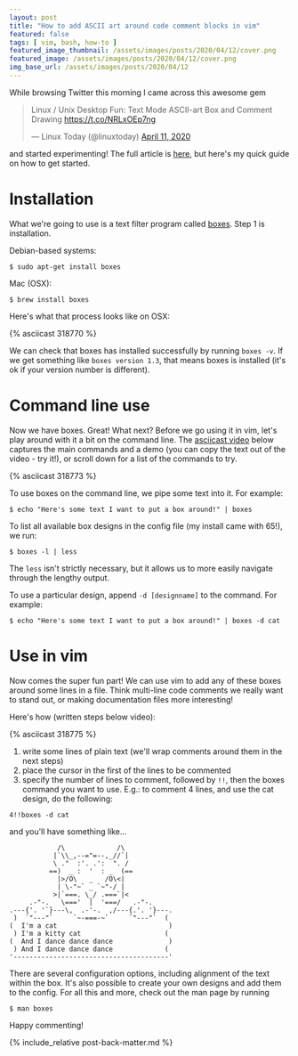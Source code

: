 ```yaml
---
layout: post
title: "How to add ASCII art around code comment blocks in vim"
featured: false
tags: [ vim, bash, how-to ]
featured_image_thumbnail: /assets/images/posts/2020/04/12/cover.png
featured_image: /assets/images/posts/2020/04/12/cover.png
img_base_url: /assets/images/posts/2020/04/12
---
```


While browsing Twitter this morning I came across this awesome gem

<blockquote class="twitter-tweet"><p lang="en" dir="ltr">Linux / Unix Desktop Fun: Text Mode ASCII-art Box and Comment Drawing <a href="https://t.co/NRLxOEp7ng">https://t.co/NRLxOEp7ng</a></p>&mdash; Linux Today (@linuxtoday) <a href="https://twitter.com/linuxtoday/status/1249081168072282113?ref_src=twsrc%5Etfw">April 11, 2020</a></blockquote> <script async src="https://platform.twitter.com/widgets.js" charset="utf-8"></script>

and started experimenting! The full article is [here](https://www.cyberciti.biz/tips/unix-linux-draw-any-kind-of-boxes-around-text-editor.html), but here's my quick guide on how to get started.

# Installation

What we're going to use is a text filter program called [boxes](https://boxes.thomasjensen.com/about.html). Step 1 is installation.

Debian-based systems:

`$ sudo apt-get install boxes`

Mac (OSX):

`$ brew install boxes`

Here's what that process looks like on OSX:

{% asciicast 318770 %}

We can check that boxes has installed successfully by running `boxes -v`. If we get something like `boxes version 1.3`, that means boxes is installed (it's ok if your version number is different).

# Command line use

Now we have boxes. Great! What next? Before we go using it in vim, let's play around with it a bit on the command line. The [asciicast video](https://asciicast.org/) below captures the main commands and a demo (you can copy the text out of the video - try it!), or scroll down for a list of the commands to try.

{% asciicast 318773 %}

To use boxes on the command line, we pipe some text into it. For example:

`$ echo "Here's some text I want to put a box around!" | boxes`

To list all available box designs in the config file (my install came with 65!), we run:

`$ boxes -l | less`

The `less` isn't strictly necessary, but it allows us to more easily navigate through the lengthy output.

To use a particular design, append `-d [designname]` to the command. For example:

`$ echo "Here's some text I want to put a box around!" | boxes -d cat`

# Use in vim

Now comes the super fun part! We can use vim to add any of these boxes around some lines in a file. Think multi-line code comments we really want to stand out, or making documentation files more interesting!

Here's how (written steps below video):

{% asciicast 318775 %}

1. write some lines of plain text (we'll wrap comments around them in the next steps)
2. place the cursor in the first of the lines to be commented
3. specify the number of lines to comment, followed by `!!`, then the boxes command you want to use. E.g.: to comment 4 lines, and use the cat design, do the following:

`4!!boxes -d cat`

and you'll have something like...

```
            /\             /\
           |`\\_,--="=--,_//`|
           \ ."  :'. .':  ". /
          ==)  _ :  '  : _  (==
            |>/O\   _   /O\<|
            | \-"~` _ `~"-/ |
           >|`===. \_/ .===`|<
     .-"-.   \==='  |  '===/   .-"-.
.---{'. '`}---\,  .-'-.  ,/---{.'. '}---.
 )  `"---"`     `~-===-~`     `"---"`  (
(  I'm a cat                            )
 ) I'm a kitty cat                     (
(  And I dance dance dance              )
 ) And I dance dance dance             (
'---------------------------------------'

```

There are several configuration options, including alignment of the text within the box. It's also possible to create your own designs and add them to the config. For all this and more, check out the man page by running

`$ man boxes`

Happy commenting!

{% include_relative post-back-matter.md %}